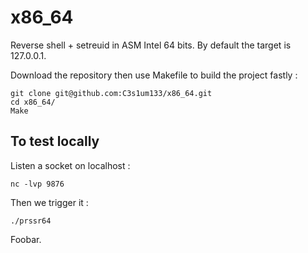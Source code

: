 # x86_64

Reverse shell + setreuid in ASM Intel 64 bits.
By default the target is 127.0.0.1.

Download the repository then use Makefile to build the project fastly :

```
git clone git@github.com:C3s1um133/x86_64.git
cd x86_64/
Make
```

## To test locally

Listen a socket on localhost :

```
nc -lvp 9876
```

Then we trigger it :

```
./prssr64
```

Foobar.
